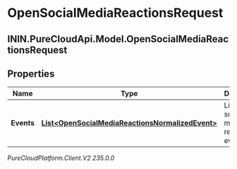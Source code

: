 # OpenSocialMediaReactionsRequest

## ININ.PureCloudApi.Model.OpenSocialMediaReactionsRequest

## Properties

|Name | Type | Description | Notes|
|------------ | ------------- | ------------- | -------------|
| **Events** | [**List&lt;OpenSocialMediaReactionsNormalizedEvent&gt;**](OpenSocialMediaReactionsNormalizedEvent) | List of open social media reaction events | |



_PureCloudPlatform.Client.V2 235.0.0_

